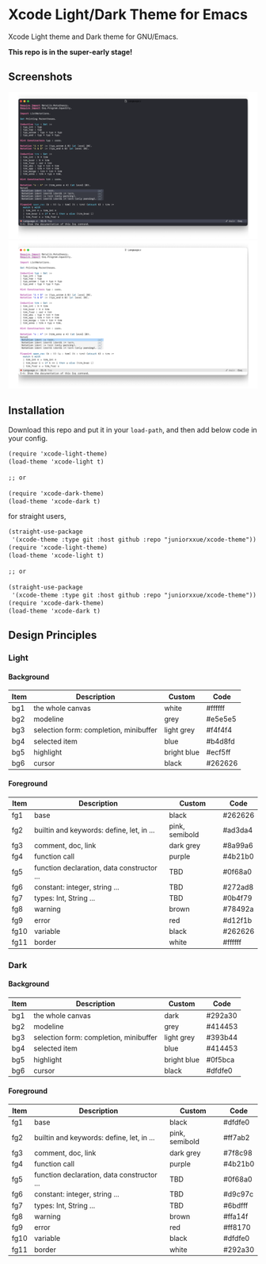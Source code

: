 # Xcode Light/Dark Theme for Emacs

Xcode Light theme and Dark theme for GNU/Emacs.

**This repo is in the super-early stage!**

## Screenshots

![](images/xcode-dark-theme.png)
![](images/xcode-light-theme.png)

## Installation

Download this repo and put it in your `load-path`, and then add below code in your config.

```
(require 'xcode-light-theme)
(load-theme 'xcode-light t)

;; or

(require 'xcode-dark-theme)
(load-theme 'xcode-dark t)
```

for straight users,

```
(straight-use-package
 '(xcode-theme :type git :host github :repo "juniorxxue/xcode-theme"))
(require 'xcode-light-theme)
(load-theme 'xcode-light t)

;; or

(straight-use-package
 '(xcode-theme :type git :host github :repo "juniorxxue/xcode-theme"))
(require 'xcode-dark-theme)
(load-theme 'xcode-dark t)
```

## Design Principles

### Light

#### Background

| Item | Description                            | Custom      | Code    |
| ---- | -------------------------------------- | ----------- | ------- |
| bg1  | the whole canvas                       | white       | #ffffff |
| bg2  | modeline                               | grey        | #e5e5e5 |
| bg3  | selection form: completion, minibuffer | light grey  | #f4f4f4 |
| bg4  | selected item                          | blue        | #b4d8fd |
| bg5  | highlight                              | bright blue | #ecf5ff |
| bg6  | cursor                                 | black       | #262626 |

#### Foreground

| Item | Description                                | Custom         | Code    |
| ---- | ------------------------------------------ | -------------- | ------- |
| fg1  | base                                       | black          | #262626 |
| fg2  | builtin and keywords: define, let, in ...  | pink, semibold | #ad3da4 |
| fg3  | comment, doc, link                         | dark grey      | #8a99a6 |
| fg4  | function call                              | purple         | #4b21b0 |
| fg5  | function declaration, data constructor ... | TBD            | #0f68a0 |
| fg6  | constant: integer, string ...              | TBD            | #272ad8 |
| fg7  | types: Int, String ...                     | TBD            | #0b4f79 |
| fg8  | warning                                    | brown          | #78492a |
| fg9  | error                                      | red            | #d12f1b |
| fg10 | variable                                   | black          | #262626 |
| fg11 | border                                     | white          | #ffffff |

### Dark

#### Background

| Item | Description                            | Custom      | Code    |
| ---- | -------------------------------------- | ----------- | ------- |
| bg1  | the whole canvas                       | dark        | #292a30 |
| bg2  | modeline                               | grey        | #414453 |
| bg3  | selection form: completion, minibuffer | light grey  | #393b44 |
| bg4  | selected item                          | blue        | #414453 |
| bg5  | highlight                              | bright blue | #0f5bca |
| bg6  | cursor                                 | black       | #dfdfe0 |

#### Foreground

| Item | Description                                | Custom         | Code    |
| ---- | ------------------------------------------ | -------------- | ------- |
| fg1  | base                                       | black          | #dfdfe0 |
| fg2  | builtin and keywords: define, let, in ...  | pink, semibold | #ff7ab2 |
| fg3  | comment, doc, link                         | dark grey      | #7f8c98 |
| fg4  | function call                              | purple         | #4b21b0 |
| fg5  | function declaration, data constructor ... | TBD            | #0f68a0 |
| fg6  | constant: integer, string ...              | TBD            | #d9c97c |
| fg7  | types: Int, String ...                     | TBD            | #6bdfff |
| fg8  | warning                                    | brown          | #ffa14f |
| fg9  | error                                      | red            | #ff8170 |
| fg10 | variable                                   | black          | #dfdfe0 |
| fg11 | border                                     | white          | #292a30 |
